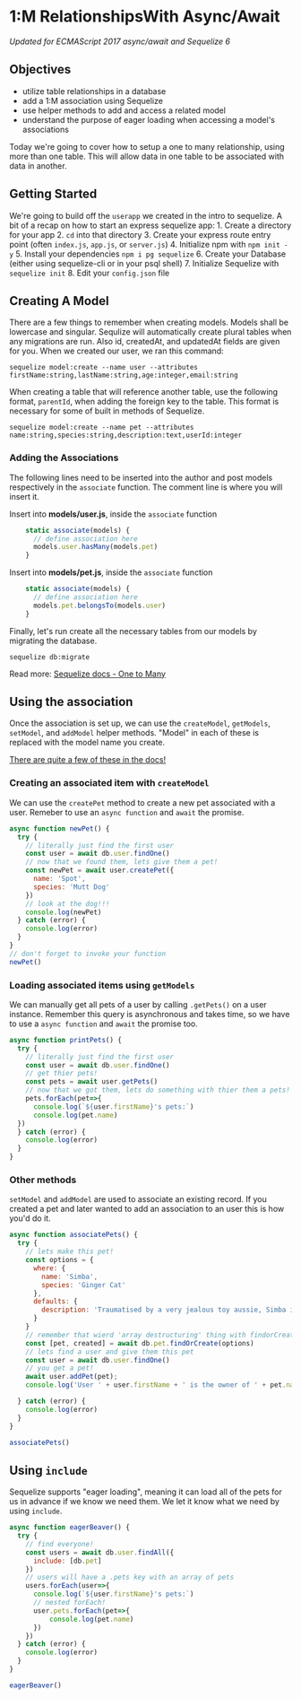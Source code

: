 # 1:M RelationshipsWith Async/Await

_Updated for ECMAScript 2017 async/await and Sequelize 6_

## Objectives

* utilize table relationships in a database
* add a 1:M association using Sequelize
* use helper methods to add and access a related model
* understand the purpose of eager loading when accessing a model's associations

Today we're going to cover how to setup a one to many relationship, using more than one table. This will allow data in one table to be associated with data in another.

## Getting Started

We're going to build off the `userapp` we created in the intro to sequelize. A bit of a recap on how to start an express sequelize app: 1. Create a directory for your app 2. `cd` into that directory 3. Create your express route entry point \(often `index.js`, `app.js`, or `server.js`\) 4. Initialize npm with `npm init -y` 5. Install your dependencies `npm i pg sequelize` 6. Create your Database \(either using sequelize-cli or in your psql shell\) 7. Initialize Sequelize with `sequelize init` 8. Edit your `config.json` file

## Creating A Model

There are a few things to remember when creating models. Models shall be lowercase and singular. Sequlize will automatically create plural tables when any migrations are run. Also id, createdAt, and updatedAt fields are given for you. When we created our user, we ran this command:

```text
sequelize model:create --name user --attributes firstName:string,lastName:string,age:integer,email:string
```

When creating a table that will reference another table, use the following format, `parentId`, when adding the foreign key to the table. This format is necessary for some of built in methods of Sequelize.

```text
sequelize model:create --name pet --attributes name:string,species:string,description:text,userId:integer
```

### Adding the Associations

The following lines need to be inserted into the author and post models respectively in the `associate` function. The comment line is where you will insert it.

Insert into **models/user.js**, inside the `associate` function

```javascript
    static associate(models) {
      // define association here
      models.user.hasMany(models.pet)
    }
```

Insert into **models/pet.js**, inside the `associate` function

```javascript
    static associate(models) {
      // define association here
      models.pet.belongsTo(models.user)
    }
```

Finally, let's run create all the necessary tables from our models by migrating the database.

```text
sequelize db:migrate
```

Read more: [Sequelize docs - One to Many](https://sequelize.org/master/manual/assocs.html#one-to-many-relationships)

## Using the association

Once the association is set up, we can use the `createModel`, `getModels`, `setModel`, and `addModel` helper methods. "Model" in each of these is replaced with the model name you create.

[There are quite a few of these in the docs!](https://sequelize.org/master/manual/assocs.html#special-methods-mixins-added-to-instances)

### Creating an associated item with `createModel`

We can use the `createPet` method to create a new pet associated with a user. Remeber to use an `async function` and `await` the promise.

```javascript
async function newPet() {
  try {
    // literally just find the first user
    const user = await db.user.findOne()
    // now that we found them, lets give them a pet!
    const newPet = await user.createPet({
      name: 'Spot',
      species: 'Mutt Dog'
    })
    // look at the dog!!!
    console.log(newPet)
  } catch (error) {
    console.log(error)
  }
}
// don't forget to invoke your function
newPet()
```

### Loading associated items using `getModels`

We can manually get all pets of a user by calling `.getPets()` on a user instance. Remember this query is asynchronous and takes time, so we have to use a `async function` and `await` the promise too.

```javascript
async function printPets() {
  try {
    // literally just find the first user
    const user = await db.user.findOne()
    // get thier pets!
    const pets = await user.getPets()
    // now that we got them, lets do something with thier them a pets!
    pets.forEach(pet=>{
      console.log(`${user.firstName}'s pets:`)
      console.log(pet.name)
  })
  } catch (error) {
    console.log(error)
  }
}
```

### Other methods

`setModel` and `addModel` are used to associate an existing record. If you created a pet and later wanted to add an association to an user this is how you'd do it.

```javascript
async function associatePets() {
  try {
    // lets make this pet!
    const options = {
      where: {
        name: 'Simba',
        species: 'Ginger Cat'
      },
      defaults: {
        description: 'Traumatised by a very jealous toy aussie, Simba is very cute but rarely comes out to play'
      }
    }
    // remember that wierd 'array destructuring' thing with findorCreate?
    const [pet, created] = await db.pet.findOrCreate(options)
    // lets find a user and give them this pet
    const user = await db.user.findOne()
    // you get a pet!
    await user.addPet(pet);
    console.log('User ' + user.firstName + ' is the owner of ' + pet.name);

  } catch (error) {
    console.log(error)
  }
}

associatePets()
```

## Using `include`

Sequelize supports "eager loading", meaning it can load all of the pets for us in advance if we know we need them. We let it know what we need by using `include`.

```javascript
async function eagerBeaver() {
  try {
    // find everyone!
    const users = await db.user.findAll({
      include: [db.pet]
    })
    // users will have a .pets key with an array of pets
    users.forEach(user=>{
      console.log(`${user.firstName}'s pets:`)
      // nested forEach! 
      user.pets.forEach(pet=>{
          console.log(pet.name)
      })
    })
  } catch (error) {
    console.log(error)
  }
}

eagerBeaver()
```

